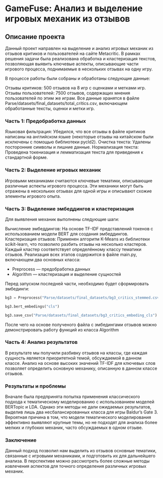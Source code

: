 # GameFuse: Анализ и выделение игровых механик из отзывов
## Описание проекта
Данный проект направлен на выделение и анализ игровых механик из отзывов критиков и пользователей на сайте Metacritic. В рамках решения задачи была реализована обработка и кластеризация текстов, позволяющая выявить ключевые аспекты, описывающие части игрового процесса, поднимаемые в нескольких отзывах на одну игру.

В процессе работы были собраны и обработаны следующие данные:

Отзывы критиков: 500 отзывов на 8 игр с оценками и метками игр.
Отзывы пользователей: 7500 отзывов, содержащих мнения пользователей по этим же играм.
Все данные хранятся в файле Parse/datasets/final_datasets/total_critics.csv, включающем обработанные тексты, оценки и метки игр.

### Часть 1: Предобработка данных
Языковая фильтрация: Убедился, что все отзывы в файле критиков написаны на английском языке (некоторые отзывы на китайском были исключены с помощью библиотеки pycld2).
Очистка текста: Удалены посторонние символы и лишние данные.
Нормализация текста: Проведена токенизация и лемматизация текста для приведения к стандартной форме.
### Часть 2: Выделение игровых механик
Игровыми механиками считаются ключевые тематики, описывающие различные аспекты игрового процесса. Эти механики могут быть отражены в нескольких отзывах для одной игры и описывают схожие элементы игрового опыта.

### Часть 3: Выделение эмбеддингов и кластеризация
Для выявления механик выполнены следующие шаги:

Вычисление эмбеддингов: На основе TF-IDF представлений токенов с использованием модели BERT для создания эмбеддингов.
Кластеризация отзывов: Применен алгоритм K-Means из библиотеки scikit-learn, что позволило разбить отзывы на несколько кластеров. Каждый кластер соответствует определённому классу тематики отзывов.
Реализация всех этапов содержится в файле main.py, включающем два основных класса:

* Preprocess — предобработка данных
* Algorithm — кластеризация и выделение сущностей

Перед запуском последней части, необходимо будет сформировать эмбединги:
```python
bg3 = Preprocess("Parse/datasets/final_datasets/bg3_critics_stemmed.csv")

bg3.bert_embedings("cls")

bg3.save_csv("Parse/datasets/final_datasets/bg3_critics_embeding_cls")

```
После чего на основе полученого файла с эмбедингами отзывов можно демонстрировать работу функций из класса Algorithm
### Часть 4: Анализ результатов
В результате мы получили разбивку отзывов на классы, где каждая сущность является приоритетной темой, обсуждаемой в данном классе. Анализ на основе высоких значений TF-IDF для ключевых слов позволяет определить основную механику, описанную в данном классе отзывов.

### Результаты и проблемы
Вначале была предпринята попытка применения классического подхода к тематическому моделированию с использованием моделей BERTopic и LDA. Однако эти методы не дали ожидаемых результатов, выделив лишь два несбалансированных класса для игры Baldur’s Gate 3. Вероятная причина в том, что модели тематического моделирования эффективно выявляют крупные темы, но не подходят для анализа более мелких и глубоких механик, часто обсуждаемых в одном отзыве.

### Заключение
Данный подход позволил нам выделить из отзывов основные тематики, связанные с игровыми механиками, и подготовить их для дальнейшего анализа. В перспективе можно рассмотреть более сложные методы извлечения аспектов для точного определения различных игровых механик.

